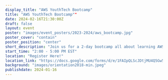 ```yaml
---
display_title: "AWS YouthTech Bootcamp"
title: "AWS YouthTech Bootcamp""
date: 2024-02-16T21:30:00Z
draft: false
layout: event
poster: "images/event_posters/2023-2024/aws_bootcamp.jpg"
poster_cover: "contain"
poster_position: "center"
short_description: "Join us for a 2-day bootcamp all about learning AWS!"
start_time: "2:00 - 5:00 PM EST"
location: "Register Here!"
location_link: "https://docs.google.com/forms/d/e/1FAIpQLScJDtjMU4Q5Gw5PQPYyiSwn4Z7ug8YpKzZ5t4g9iN-hV_m7sA/viewform"
background: "images/orientation2018-min.jpeg"
publishdate: 2024-01-16
---
```

